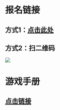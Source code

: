 
# 报名链接

## 方式1：[点击此处](https://wj.qq.com/s2/6005096/93f2)

## 方式2：扫二维码

![](https://i.loli.net/2020/04/29/x1u8rfVTJmMSOed.png)



# 游戏手册

## [点击链接](https://redemptionme.github.io/lrs/2020/04/29/%E6%B8%B8%E6%88%8F%E6%89%8B%E5%86%8C/)